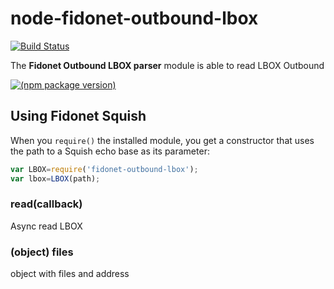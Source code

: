node-fidonet-outbound-lbox
=========================

[![Build Status](https://travis-ci.org/askovpen/node-fidonet-outbound-lbox.svg?branch=master)](https://travis-ci.org/askovpen/node-fidonet-outbound-lbox)

The **Fidonet Outbound LBOX parser** module is able to read LBOX Outbound

[![(npm package version)](https://nodei.co/npm/fidonet-outbound-lbox.png?downloads=true)](https://npmjs.org/package/fidonet-outbound-lbox)

## Using Fidonet Squish

When you `require()` the installed module, you get a constructor that uses the path to a Squish echo base as its parameter:

```js
var LBOX=require('fidonet-outbound-lbox');
var lbox=LBOX(path);
```

### read(callback)

Async read LBOX

### (object) files

object with files and address

